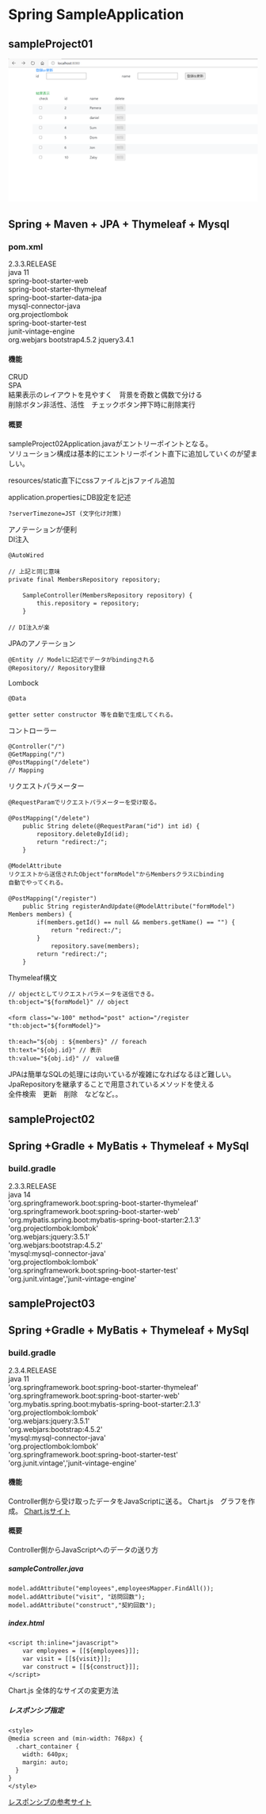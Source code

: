 # Spring SampleApplication

## sampleProject01
![sampleProject01](image/screen01.PNG)
## Spring + Maven + JPA + Thymeleaf + Mysql

### pom.xml
2.3.3.RELEASE  
java 11  
spring-boot-starter-web  
spring-boot-starter-thymeleaf  
spring-boot-starter-data-jpa  
mysql-connector-java  
org.projectlombok  
spring-boot-starter-test  
junit-vintage-engine  
org.webjars bootstrap4.5.2 jquery3.4.1  
#### 機能
CRUD  
SPA  
結果表示のレイアウトを見やすく　背景を奇数と偶数で分ける  
削除ボタン非活性、活性　チェックボタン押下時に削除実行  

#### 概要
sampleProject02Application.javaがエントリーポイントとなる。  
ソリューション構成は基本的にエントリーポイント直下に追加していくのが望ましい。  

resources/static直下にcssファイルとjsファイル追加  

application.propertiesにDB設定を記述  
```
?serverTimezone=JST (文字化け対策)
```

アノテーションが便利  
DI注入  
```
@AutoWired

// 上記と同じ意味
private final MembersRepository repository;

	SampleController(MembersRepository repository) {
		this.repository = repository;
	}
    
// DI注入が楽
```

JPAのアノテーション  
```
@Entity // Modelに記述でデータがbindingされる
@Repository// Repository登録
```

Lombock  
```
@Data

getter setter constructor 等を自動で生成してくれる。
```

コントローラー  
```
@Controller("/")
@GetMapping("/")
@PostMapping("/delete")
// Mapping
```

リクエストパラメーター  
```
@RequestParamでリクエストパラメーターを受け取る。

@PostMapping("/delete")
	public String delete(@RequestParam("id") int id) {
		repository.deleteById(id);
		return "redirect:/";
	}

@ModelAttribute
リクエストから送信されたObject"formModel"からMembersクラスにbinding
自動でやってくれる。

@PostMapping("/register")
	public String registerAndUpdate(@ModelAttribute("formModel") Members members) {
		if(members.getId() == null && members.getName() == "") {
			return "redirect:/";
		}
			repository.save(members);
		return "redirect:/";
	}
```

Thymeleaf構文  
```
// objectとしてリクエストパラメータを送信できる。
th:object="${formModel}" // object

<form class="w-100" method="post" action="/register "th:object="${formModel}">

th:each="${obj : ${members}" // foreach
th:text="${obj.id}" // 表示 
th:value="${obj.id}" //　value値

```

JPAは簡単なSQLの処理には向いているが複雑になればなるほど難しい。  
JpaRepositoryを継承することで用意されているメソッドを使える  
全件検索　更新　削除　などなど。。  

## sampleProject02
## Spring +Gradle + MyBatis + Thymeleaf + MySql

### build.gradle
2.3.3.RELEASE  
java 14  
'org.springframework.boot:spring-boot-starter-thymeleaf'  
'org.springframework.boot:spring-boot-starter-web'  
'org.mybatis.spring.boot:mybatis-spring-boot-starter:2.1.3'  
'org.projectlombok:lombok'  
'org.webjars:jquery:3.5.1'  
'org.webjars:bootstrap:4.5.2'  
'mysql:mysql-connector-java'  
'org.projectlombok:lombok'  
'org.springframework.boot:spring-boot-starter-test'  
'org.junit.vintage','junit-vintage-engine'  


## sampleProject03
## Spring +Gradle + MyBatis + Thymeleaf + MySql

### build.gradle
2.3.4.RELEASE  
java 11  
'org.springframework.boot:spring-boot-starter-thymeleaf'  
'org.springframework.boot:spring-boot-starter-web'  
'org.mybatis.spring.boot:mybatis-spring-boot-starter:2.1.3'  
'org.projectlombok:lombok'  
'org.webjars:jquery:3.5.1'  
'org.webjars:bootstrap:4.5.2'  
'mysql:mysql-connector-java'  
'org.projectlombok:lombok'  
'org.springframework.boot:spring-boot-starter-test'  
'org.junit.vintage','junit-vintage-engine'  

#### 機能
Controller側から受け取ったデータをJavaScriptに送る。
Chart.js　グラフを作成。
[Chart.jsサイト](https://www.chartjs.org/)

#### 概要
Controller側からJavaScriptへのデータの送り方 

##### sampleController.java
```
model.addAttribute("employees",employeesMapper.FindAll());
model.addAttribute("visit", "訪問回数");
model.addAttribute("construct","契約回数");
```
##### index.html
```
<script th:inline="javascript">
	var employees = [[${employees}]];
	var visit = [[${visit}]];
	var construct = [[${construct}]];
</script>
```

Chart.js 全体的なサイズの変更方法
##### レスポンシブ指定
```
<style>
@media screen and (min-width: 768px) {
  .chart_container {
    width: 640px;
    margin: auto;
  }
}
</style>
```
[レスポンシブの参考サイト](https://obel.hatenablog.jp/entry/20160626/1466937585)

